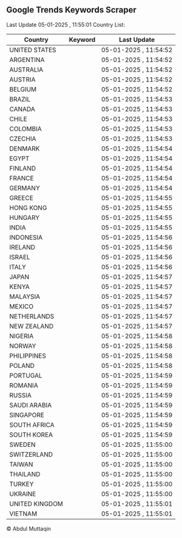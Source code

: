 
## Google Trends Keywords Scraper

Last Update 05-01-2025 , 11:55:01
Country List:

| Country | Keyword | Last Update |
| --- | --- | --- |
| UNITED STATES |  | 05-01-2025 , 11:54:52 |
| ARGENTINA |  | 05-01-2025 , 11:54:52 |
| AUSTRALIA |  | 05-01-2025 , 11:54:52 |
| AUSTRIA |  | 05-01-2025 , 11:54:52 |
| BELGIUM |  | 05-01-2025 , 11:54:52 |
| BRAZIL |  | 05-01-2025 , 11:54:53 |
| CANADA |  | 05-01-2025 , 11:54:53 |
| CHILE |  | 05-01-2025 , 11:54:53 |
| COLOMBIA |  | 05-01-2025 , 11:54:53 |
| CZECHIA |  | 05-01-2025 , 11:54:53 |
| DENMARK |  | 05-01-2025 , 11:54:54 |
| EGYPT |  | 05-01-2025 , 11:54:54 |
| FINLAND |  | 05-01-2025 , 11:54:54 |
| FRANCE |  | 05-01-2025 , 11:54:54 |
| GERMANY |  | 05-01-2025 , 11:54:54 |
| GREECE |  | 05-01-2025 , 11:54:55 |
| HONG KONG |  | 05-01-2025 , 11:54:55 |
| HUNGARY |  | 05-01-2025 , 11:54:55 |
| INDIA |  | 05-01-2025 , 11:54:55 |
| INDONESIA |  | 05-01-2025 , 11:54:56 |
| IRELAND |  | 05-01-2025 , 11:54:56 |
| ISRAEL |  | 05-01-2025 , 11:54:56 |
| ITALY |  | 05-01-2025 , 11:54:56 |
| JAPAN |  | 05-01-2025 , 11:54:57 |
| KENYA |  | 05-01-2025 , 11:54:57 |
| MALAYSIA |  | 05-01-2025 , 11:54:57 |
| MEXICO |  | 05-01-2025 , 11:54:57 |
| NETHERLANDS |  | 05-01-2025 , 11:54:57 |
| NEW ZEALAND |  | 05-01-2025 , 11:54:57 |
| NIGERIA |  | 05-01-2025 , 11:54:58 |
| NORWAY |  | 05-01-2025 , 11:54:58 |
| PHILIPPINES |  | 05-01-2025 , 11:54:58 |
| POLAND |  | 05-01-2025 , 11:54:58 |
| PORTUGAL |  | 05-01-2025 , 11:54:59 |
| ROMANIA |  | 05-01-2025 , 11:54:59 |
| RUSSIA |  | 05-01-2025 , 11:54:59 |
| SAUDI ARABIA |  | 05-01-2025 , 11:54:59 |
| SINGAPORE |  | 05-01-2025 , 11:54:59 |
| SOUTH AFRICA |  | 05-01-2025 , 11:54:59 |
| SOUTH KOREA |  | 05-01-2025 , 11:54:59 |
| SWEDEN |  | 05-01-2025 , 11:55:00 |
| SWITZERLAND |  | 05-01-2025 , 11:55:00 |
| TAIWAN |  | 05-01-2025 , 11:55:00 |
| THAILAND |  | 05-01-2025 , 11:55:00 |
| TURKEY |  | 05-01-2025 , 11:55:00 |
| UKRAINE |  | 05-01-2025 , 11:55:00 |
| UNITED KINGDOM |  | 05-01-2025 , 11:55:01 |
| VIETNAM |  | 05-01-2025 , 11:55:01 |

© Abdul Muttaqin
